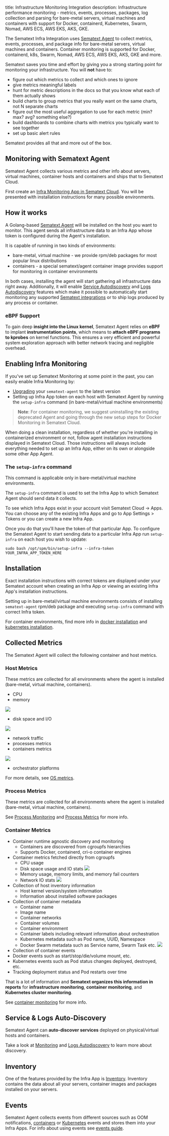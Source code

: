 title: Infrastructure Monitoring Integration
description: Infrastructure performance monitoring - metrics, events, processes, packages, log collection and parsing for bare-metal servers, virtual machines and containers with support for Docker, containerd, Kubernetes, Swarm, Nomad, AWS ECS, AWS EKS, AKS, GKE.

The Sematext Infra Integration uses [Sematext Agent](/docs/agents/sematext-agent) to collect metrics, events, processes, and package info for bare-metal servers, virtual machines and containers. Container monitoring is supported for Docker, containerd, k8s, Swarm, Nomad, AWS ECS, AWS EKS, AKS, GKE and more.

Sematext saves you time and effort by giving you a strong starting point for monitoring your infrastructure. You will **not** have to:

- figure out which metrics to collect and which ones to ignore
- give metrics meaningful labels
- hunt for metric descriptions in the docs so that you know what each of them actually shows
- build charts to group metrics that you really want on the same charts, not N separate charts
- figure out the most useful aggregation to use for each metric (min? max? avg? something else?)
- build dashboards to combine charts with metrics you typically want to see together
- set up basic alert rules

Sematext provides all that and more out of the box.


## Monitoring with Sematext Agent

Sematext Agent collects various metrics and other info about servers, virtual machines, container hosts and containers and ships that to Sematext Cloud.

First create an [Infra Monitoring App in Sematext Cloud](https://apps.sematext.com/ui/monitoring-create). You will be presented with installation instructions for many possible environments.


## How it works

A Golang-based [Sematext Agent](/docs/agents/sematext-agent) will be installed on the host you want to monitor. This agent sends all infrastructure data to an Infra App whose token is configured during the Agent's installation.

It is capable of running in two kinds of environments:
- bare-metal, virtual machine - we provide rpm/deb packages for most popular linux distributions
- containers - a special sematext/agent container image provides support for monitoring in container environments

In both cases, installing the agent will start gathering all infrastructure data right away. Additionally, it will enable [Service Autodiscovery](/docs/monitoring/autodiscovery) and [Logs Autodiscovery](/docs/logs/discovery/intro/) features which make it possible to automatically start monitoring any supported [Sematext integrations](/docs/integration) or to ship logs produced by any process or container.

### eBPF Support

To gain deep **insight into the Linux kernel**, Sematext Agent relies on **eBPF** to implant **instrumentation points**, which means to **attach eBPF programs to kprobes** on kernel functions. This ensures a very efficient and powerful system exploration approach with better network tracing and negligible overhead.


## Enabling Infra Monitoring

If you've set up Sematext Monitoring at some point in the past, you can easily enable Infra Monitoring by:

- [Upgrading](/docs/monitoring/spm-faq/#agent-updating) your `sematext-agent` to the latest version
- Setting up Infra App token on each host with Sematext Agent by running the `setup-infra` command (in bare-metal/virtual machine environments)

> **Note**: For container monitoring, we suggest uninstalling the existing deprecated Agent and going through the new setup steps for Docker Monitoring in Sematext Cloud.

When doing a clean installation, regardless of whether you're installing in containerized environment or not, follow agent installation instructions displayed in Sematext Cloud. Those instructions will always include everything needed to set up an Infra App, either on its own or alongside some other App Agent.


### The `setup-infra` command

This command is applicable only in bare-metal/virtual machine environments.

The `setup-infra` command is used to set the Infra App to which Sematext Agent should send data it collects.

To see which Infra Apps exist in your account visit Sematext Cloud -> Apps. You can choose any of the existing Infra Apps and go to App Settings > Tokens or you can create a new Infra App.

Once you do that you'll have the token of that particular App. To configure the Sematext Agent to start sending data to a particular Infra App run `setup-infra` on each host you wish to update:

`sudo bash /opt/spm/bin/setup-infra --infra-token YOUR_INFRA_APP_TOKEN_HERE`


## Installation

Exact installation instructions with correct tokens are displayed under your Sematext account when creating an Infra App or viewing an existing Infra App's installation instructions.

Setting up in bare-metal/virtual machine environments consists of installing `sematext-agent` rpm/deb package and executing `setup-infra` command with correct Infra token.

For container environments, find more info in [docker installation](/docs/agents/sematext-agent/containers/installation) and [kubernetes installation](/docs/agents/sematext-agent/kubernetes/installation).

## Collected Metrics
The Sematext Agent will collect the following container and host metrics.


### Host Metrics

These metrics are collected for all environments where the agent is installed (bare-metal, virtual machine, containers).

- CPU
- memory

![](/docs/images/integrations/docker/hostcpu.png)

- disk space and I/O

![](/docs/images/integrations/docker/hostdisk.png)

- network traffic
- processes metrics
- containers metrics

![](/docs/images/integrations/docker/containers.png)

- orchestrator platforms

For more details, see [OS metrics](/docs/agents/sematext-agent/os-metrics).

### Process Metrics

These metrics are collected for all environments where the agent is installed (bare-metal, virtual machine, containers).

See [Process Monitoring](/docs/monitoring/processes) and [Process Metrics](/docs/agents/sematext-agent/processes/metrics) for more info.

### Container Metrics

- Container runtime agnostic discovery and monitoring
    - Containers are discovered from cgroupfs hierarchies
    - Supports Docker, containerd, cri-o container engines
- Container metrics fetched directly from cgroupfs
    - CPU usage
    - Disk space usage and IO stats
        ![](/docs/images/integrations/docker/container-cpu-io.png)
    - Memory usage, memory limits, and memory fail counters
    - Network IO stats
        ![](/docs/images/integrations/docker/container-memory-network.png)
- Collection of host inventory information
    - Host kernel version/system information
    - Information about installed software packages
- Collection of container metadata
    - Container name
    - Image name
    - Container networks
    - Container volumes
    - Container environment
    - Container labels including relevant information about orchestration
    - Kubernetes metadata such as Pod name, UUID, Namespace
    - Docker Swarm metadata such as Service name, Swarm Task etc.
        ![](/docs/images/integrations/docker/container-metadata.png)
- Collection of container events
- Docker events such as start/stop/die/volume mount, etc.
- Kubernetes events such as Pod status changes deployed, destroyed, etc.
- Tracking deployment status and Pod restarts over time

That is a lot of information and **Sematext organizes this information in reports** for **infrastructure monitoring**, **container monitoring**, and **Kubernetes cluster monitoring**.

See [container monitoring](/docs/monitoring/containers/) for more info.

## Service & Logs Auto-Discovery

Sematext Agent can **auto-discover services** deployed on physical/virtual hosts and containers. 

Take a look at [Monitoring](/docs/monitoring/autodiscovery) and [Logs Autodiscovery](/docs/logs/discovery/intro/) to learn more about discovery.

## Inventory

One of the features provided by the Infra App is [Inventory](/docs/monitoring/inventory). Inventory contains the data about all your servers, container images and packages installed on your servers.

## Events

Sematext Agent collects events from different sources such as OOM notifications, [containers](/docs/agents/sematext-agent/containers/events) or [Kubernetes](/docs/agents/sematext-agent/kubernetes/events) events and stores them into your Infra Apps. For info about using events see [events guide](/docs/guide/events-guide).
